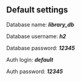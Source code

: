 ## Default settings
Database name: ***library_db***

Database username: ***h2***

Database password: ***12345***

Auth login: ***default***

Auth password: ***12345***